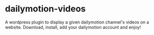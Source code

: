# dailymotion-videos
A wordpress plugin to display a given dailymotion channel's videos on a website.
Download, install, add your dailymotion account and enjoy!
